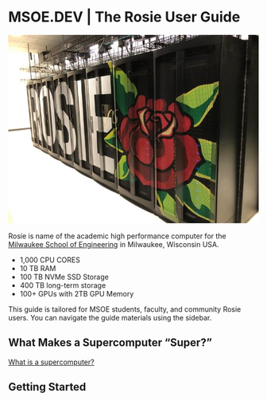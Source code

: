 # MSOE.DEV | The Rosie User Guide

![Rosie Supercomputer](_images/ROSIE.jpg)

Rosie is name of the academic high performance computer for the [Milwaukee School of Engineering][url_msoe] in Milwaukee, Wisconsin USA.

* 1,000 CPU CORES
* 10 TB RAM
* 100 TB NVMe SSD Storage
* 400 TB long-term storage
* 100+ GPUs with 2TB GPU Memory

This guide is tailored for MSOE students, faculty, and community Rosie users. You can navigate the guide materials using the sidebar.

## What Makes a Supercomputer “Super?”

[What is a supercomputer?](https://player.vimeo.com/video/438661086 ':include :type=iframe')

## Getting Started

[url_msoe]: https://msoe.edu